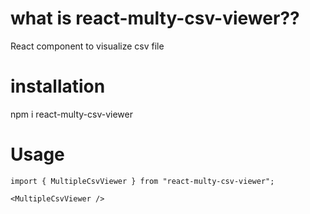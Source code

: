 # what is react-multy-csv-viewer??

React component to visualize csv file

# installation

npm i react-multy-csv-viewer

# Usage

```
import { MultipleCsvViewer } from "react-multy-csv-viewer";

<MultipleCsvViewer />
```
